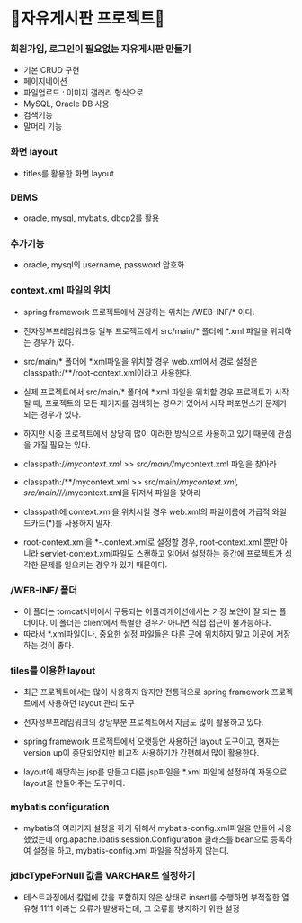 # 💜자유게시판 프로젝트💜

### 회원가입, 로그인이 필요없는 자유게시판 만들기
* 기본 CRUD 구현
* 페이지네이션
* 파일업로드 : 이미지 갤러리 형식으로
* MySQL, Oracle DB 사용
* 검색기능
* 말머리 기능

### 화면 layout
* titles를 활용한 화면 layout

### DBMS
* oracle, mysql, mybatis, dbcp2를 활용

### 추가기능
* oracle, mysql의 username, password 암호화

### context.xml 파일의 위치
* spring framework 프로젝트에서 권장하는 위치는 /WEB-INF/* 이다.
* 전자정부프레임워크등 일부 프로젝트에서 src/main/* 폴더에 *.xml 파일을 위치하는 경우가 있다.
* src/main/* 폴더에 *.xml파일을 위치할 경우 web.xml에서 경로 설정은 classpath:/**/root-context.xml이라고 사용한다.
* 실제 프로젝트에서 src/main/* 폴더에 *.xml 파일을 위치할 경우 프로젝트가 시작 될 때, 프로젝트의 모든 패키지를 검색하는 경우가 있어서 시작 퍼포먼스가 문제가 되는 경우가 있다.
* 하지만 시중 프로젝트에서 상당히 많이 이러한 방식으로 사용하고 있기 때문에 관심을 가질 필요는 있다.
* classpath:/*/mycontext.xml >> src/main/*/mycontext.xml 파일을 찾아라
* classpath:/**/mycontext.xml >> src/main/*/mycontext.xml, src/main/*/*/*/mycontext.xml을 뒤져서 파일을 찾아라

* classpath에 context.xml을 위치시킬 경우 web.xml의 파일이름에 가급적 와일드카드(*)를 사용하지 말자.
* root-context.xml을 *-.context.xml로 설정할 경우, root-context.xml 뿐만 아니라 servlet-context.xml파일도 스캔하고 읽어서 설정하는 중간에 프로젝트가 심각한 문제를 일으키는 경우가 있기 때문이다.

### /WEB-INF/ 폴더
* 이 폴더는 tomcat서버에서 구동되는 어플리케이션에서는 가장 보안이 잘 되는 폴더이다. 이 폴더는 client에서 특별한 경우가 아니면 직접 접근이 불가능하다.
* 따라서 *.xml파일이나, 중요한 설정 파일들은 다른 곳에 위치하지 말고 이곳에 저장하는 것이 좋다.

### tiles를 이용한 layout
* 최근 프로젝트에서는 많이 사용하지 않지만 전통적으로 spring framework 프로젝트에서 사용하던 layout 관리 도구
* 전자정부프레임워크의 상당부분 프로젝트에서 지금도 많이 활용하고 있다.
* spring framework 프로젝트에서 오랫동안 사용하던 layout 도구이고, 현재는 version up이 중단되었지만 비교적 사용하기가 간편해서 많이 활용한다.

* layout에 해당하는 jsp를 만들고 다른 jsp파일을 *.xml 파일에 설정하여 자동으로 layout을 만들어주는 도구이다.

### mybatis configuration
* mybatis의 여러가지 설정을 하기 위해서 mybatis-config.xml파일을 만들어 사용했었는데 org.apache.ibatis.session.Configuration 클래스를 bean으로 등록하여 설정을 하고, mybatis-config.xml 파일을 작성하지 않는다.

### jdbcTypeForNull 값을 VARCHAR로 설정하기
* 테스트과정에서 칼럼에 값을 포함하지 않은 상태로 insert를 수행하면 부적절한 열유형 1111 이라는 오류가 발생하는데, 그 오류를 방지하기 위한 설정

<property name="configuration">
	<bean class="org.apache.ibatis.session.Configuration">
		<property name="jdbcTypeForNull" value="VARCHAR"/>
	</bean>
</property>
